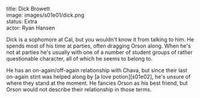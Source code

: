 title: Dick Browett  
image: images/s01e01/dick.png  
status: Extra  
actor: Ryan Hansen  

Dick is a sophomore at Cal, but you wouldn't know it from talking to him. He spends most of his time at parties, often dragging Orson along. When he's not at parties he's usually with one of a number of student groups of rather questionable character, all of which he seems to belong to.

He has an on-again/off-again relationship with Chava, but since their last on-again stint was helped along by [a love potion][s01e02], he's unsure of where they stand at the moment. He fancies Orson as his best friend, but Orson would not describe their relationship in those terms.
